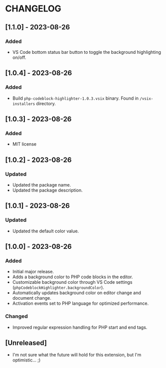 # CHANGELOG

## [1.1.0] - 2023-08-26

### Added

- VS Code bottom status bar button to toggle the background highlighting on/off.

## [1.0.4] - 2023-08-26

### Added

- Build `php-codeblock-highlighter-1.0.3.vsix` binary. Found in `/vsix-installers` directory.

## [1.0.3] - 2023-08-26

### Added

- MIT license

## [1.0.2] - 2023-08-26

### Updated

- Updated the package name.
- Updated the package description.

## [1.0.1] - 2023-08-26

### Updated

- Updated the default color value.

## [1.0.0] - 2023-08-26

### Added

- Initial major release.
- Adds a background color to PHP code blocks in the editor.
- Customizable background color through VS Code settings (`phpCodeblockHighlighter.backgroundColor`).
- Automatically updates background color on editor change and document change.
- Activation events set to PHP language for optimized performance.

### Changed

- Improved regular expression handling for PHP start and end tags.

## [Unreleased]

- I'm not sure what the future will hold for this extension, but I'm optimistic... ;)
